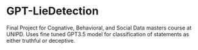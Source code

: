 # GPT-LieDetection
Final Project for Cognative, Behavioral, and Social Data masters course at UNIPD. Uses fine tuned GPT3.5 model for classification of statements as either truthful or deceptive.
